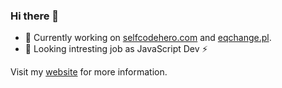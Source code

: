 ### Hi there 👋

* 🔭 Currently working on [selfcodehero.com](http://selfcodehero.com/) and [eqchange.pl](https://eqchange.pl).
* 🌱 Looking intresting job as JavaScript Dev ⚡

Visit my [website](https://patryk-nizio.pl) for more information.
